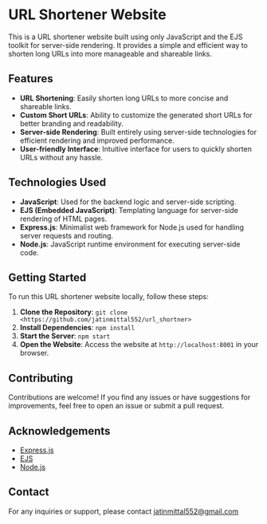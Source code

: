 # URL Shortener Website

This is a URL shortener website built using only JavaScript and the EJS toolkit for server-side rendering. It provides a simple and efficient way to shorten long URLs into more manageable and shareable links.

## Features

- **URL Shortening**: Easily shorten long URLs to more concise and shareable links.
- **Custom Short URLs**: Ability to customize the generated short URLs for better branding and readability.
- **Server-side Rendering**: Built entirely using server-side technologies for efficient rendering and improved performance.
- **User-friendly Interface**: Intuitive interface for users to quickly shorten URLs without any hassle.


## Technologies Used

- **JavaScript**: Used for the backend logic and server-side scripting.
- **EJS (Embedded JavaScript)**: Templating language for server-side rendering of HTML pages.
- **Express.js**: Minimalist web framework for Node.js used for handling server requests and routing.
- **Node.js**: JavaScript runtime environment for executing server-side code.

## Getting Started

To run this URL shortener website locally, follow these steps:

1. **Clone the Repository**: `git clone <https://github.com/jatinmittal552/url_shortner>`
2. **Install Dependencies**: `npm install`
3. **Start the Server**: `npm start`
4. **Open the Website**: Access the website at `http://localhost:8001` in your browser.

## Contributing

Contributions are welcome! If you find any issues or have suggestions for improvements, feel free to open an issue or submit a pull request.

## Acknowledgements

- [Express.js](https://expressjs.com/)
- [EJS](https://ejs.co/)
- [Node.js](https://nodejs.org/)

## Contact

For any inquiries or support, please contact [jatinmittal552@gmail.com](mailto:jatinmittal552@gmail.com)
